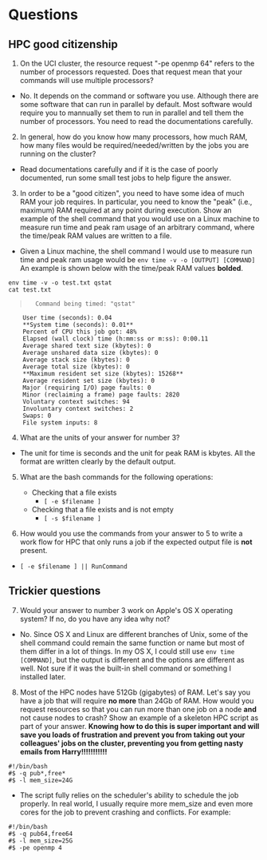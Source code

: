 # Questions

## HPC good citizenship

1. On the UCI cluster, the resource request "-pe openmp 64" refers to the number of processors requested.  Does that
   request mean that your commands will use multiple processors?

* No. It depends on the command or software you use. Although there are some software that can run in parallel by default. Most software would require you to mannually set them to run in parallel and tell them the number of processors. You need to read the documentations carefully.

2. In general, how do you know how many processors, how much RAM, how many files would be required/needed/written by the
   jobs you are running on the cluster?

* Read documentations carefully and if it is the case of poorly documented, run some small test jobs to help figure the answer.

3. In order to be a "good citizen", you need to have some idea of much RAM your job requires.  In particular, you need
   to know the "peak" (i.e., maximum) RAM required at any point during execution.  Show an example of the shell command
   that you would use on a Linux machine to measure run time and peak ram usage of an arbitrary command, where the time/peak RAM values are written to a file.

* Given a Linux machine, the shell command I would use to measure run time and peak ram usage would be `env time -v -o [OUTPUT] [COMMAND]`
An example is shown below with the time/peak RAM values **bolded**.

```
env time -v -o test.txt qstat
cat test.txt
```

>       Command being timed: "qstat"
        User time (seconds): 0.04
        **System time (seconds): 0.01**
        Percent of CPU this job got: 48%
        Elapsed (wall clock) time (h:mm:ss or m:ss): 0:00.11
        Average shared text size (kbytes): 0
        Average unshared data size (kbytes): 0
        Average stack size (kbytes): 0
        Average total size (kbytes): 0
        **Maximum resident set size (kbytes): 15268**
        Average resident set size (kbytes): 0
        Major (requiring I/O) page faults: 0
        Minor (reclaiming a frame) page faults: 2820
        Voluntary context switches: 94
        Involuntary context switches: 2
        Swaps: 0
        File system inputs: 8


4. What are the units of your answer for number 3?

* The unit for time is seconds and the unit for peak RAM is kbytes. All the format are written clearly by the default output.

5. What are the bash commands for the following operations:

    * Checking that a file exists
        * `[ -e $filename ]`
    * Checking that a file exists and is not empty
        * `[ -s $filename ]`

6. How would you use the commands from your answer to 5 to write a work flow for HPC that only runs a job if the
   expected output file is **not** present.

* `[ -e $filename ] || RunCommand`

## Trickier questions

7. Would your answer to number 3 work on Apple's OS X operating system?  If no, do you have any idea why not? 

* No. Since OS X and Linux are different branches of Unix, some of the shell command could remain the same function or name but most of them differ in a lot of things. In my OS X, I could still use `env time [COMMAND]`, but the output is different and the options are different as well. Not sure if it was the built-in shell command or something I installed later.

8. Most of the HPC nodes have 512Gb (gigabytes) of RAM. Let's say you have a job that will require **no more** than 24Gb
   of RAM.  How would you request resources so that you can run more than one job on a node **and** not cause nodes to
   crash?  Show an example of a skeleton HPC script as part of your answer.  **Knowing how to do this is super important
   and will save you loads of frustration and prevent you from taking out your colleagues' jobs on the cluster,
   preventing you from getting nasty emails from Harry!!!!!!!!!!!**

```
#!/bin/bash
#$ -q pub*,free*
#$ -l mem_size=24G
```

* The script fully relies on the scheduler's ability to schedule the job properly. In real world, I usually require more mem_size and even more cores for the job to prevent crashing and conflicts. For example:

```
#!/bin/bash
#$ -q pub64,free64
#$ -l mem_size=25G
#$ -pe openmp 4
```

